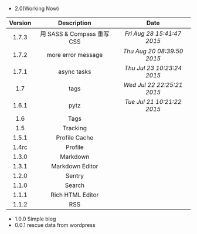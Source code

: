 - 2.0(Working Now)

| Version | Description | Date |
|:--:|:--:|:--:|
| 1.7.3 | 用 SASS & Compass 重写 CSS | _Fri Aug 28 15:41:47 2015_ |
| 1.7.2 | more error message | _Thu Aug 20 08:39:50 2015_ |
| 1.7.1 | async tasks | _Thu Jul 23 10:23:24 2015_ |
| 1.7 | tags | _Wed Jul 22 22:25:21 2015_ |
| 1.6.1 | pytz | _Tue Jul 21 10:21:22 2015_ |
| 1.6 | Tags ||
| 1.5 | Tracking ||
| 1.5.1 | Profile Cache ||
| 1.4rc | Profile ||
| 1.3.0 | Markdown ||
| 1.3.1 | Markdown Editor ||
| 1.2.0 | Sentry ||
| 1.1.0 | Search ||
| 1.1.1 | Rich HTML Editor ||
| 1.1.2 | RSS ||

- 1.0.0 Simple blog
- 0.0.1 rescue data from wordpress